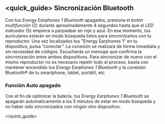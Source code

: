 ## <quick_guide> Sincronización Bluetooth

Con tus *Energy Earphones 1 Bluetooth* apagados, presiona el *botón multifunción* (2) durante aproximadamente 4 segundos hasta que el *LED indicador* (5) empiece a parpadear en rojo y azul. En ese momento, tus auriculares estarán en modo búsqueda listos para sincronizarlos con tu reproductor. Una vez localizados tus "Energy Earphones 1" en tu dispositivo, pulsa “conectar”. La conexión se realizará de forma inmediata y sin necesidad de códigos. Escucharás un mensaje que confirma la sincronización entre ambos dispositivos.
Para sincronizar de nuevo con el mismo reproductor no es necesario repetir todo el proceso, basta con mantener encendido tus *Energy Earphones 1 Bluetooth* y la conexión Bluetooth® de tu smartphone, tablet, portátil, etc.

### Función Auto apagado
Con el fin de optimizar la batería, tus *Energy Earphones 1 Bluetooth* se apagarán automaticamente a los 5 minutos de estar en modo búsqueda y no haber sido sincronizados con ningún otro dispositivo.

</quick_guide>
